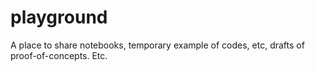 # playground

A place to share notebooks, temporary example of codes, etc, drafts of proof-of-concepts. Etc.

